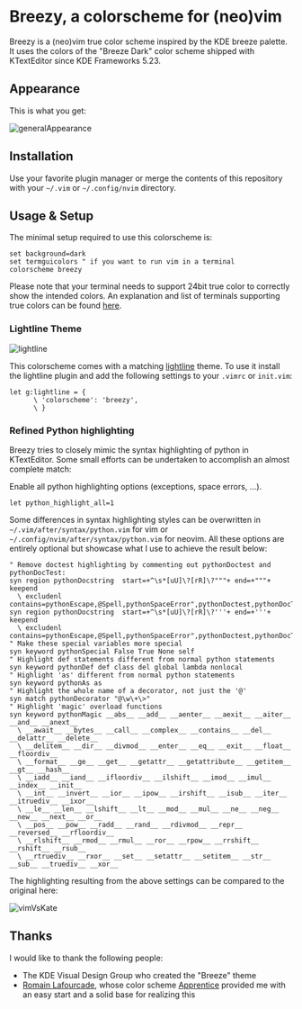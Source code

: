 # Breezy, a colorscheme for (neo)vim

Breezy is a (neo)vim true color scheme inspired by the KDE breeze palette.
It uses the colors of the "Breeze Dark" color scheme shipped with KTextEditor
since KDE Frameworks 5.23.

## Appearance

This is what you get:

![generalAppearance](http://imgur.com/eAqbuw1.png)

## Installation

Use your favorite plugin manager or merge the contents of this repository with
your `~/.vim` or `~/.config/nvim` directory.

## Usage & Setup

The minimal setup required to use this colorscheme is:

```vim
set background=dark
set termguicolors " if you want to run vim in a terminal
colorscheme breezy
```

Please note that your terminal needs to support 24bit true color
to correctly show the intended colors. An explanation and list of
terminals supporting true colors can be found
[here](https://gist.github.com/XVilka/8346728).

### Lightline Theme

![lightline](http://imgur.com/pkOdIWe.png)

This colorscheme comes with a matching
[lightline](https://github.com/itchyny/lightline.vim) theme.
To use it install the lightline plugin and add the following settings
to your `.vimrc` or `init.vim`:

```vim
let g:lightline = {
      \ 'colorscheme': 'breezy',
      \ }
```

### Refined Python highlighting

Breezy tries to closely mimic the syntax highlighting of python in KTextEditor.
Some small efforts can be undertaken to accomplish an almost complete match:

Enable all python highlighting options (exceptions, space errors, ...).

```vim
let python_highlight_all=1
```

Some differences in syntax highlighting styles can be overwritten in
`~/.vim/after/syntax/python.vim` for vim or `~/.config/nvim/after/syntax/python.vim`
for neovim. All these options are entirely optional but showcase what I use to achieve
the result below:

```vim
" Remove doctest highlighting by commenting out pythonDoctest and pythonDocTest:
syn region pythonDocstring  start=+^\s*[uU]\?[rR]\?"""+ end=+"""+ keepend
  \ excludenl contains=pythonEscape,@Spell,pythonSpaceError",pythonDoctest,pythonDocTest2
syn region pythonDocstring  start=+^\s*[uU]\?[rR]\?'''+ end=+'''+ keepend
  \ excludenl contains=pythonEscape,@Spell,pythonSpaceError",pythonDoctest,pythonDocTest2
" Make these special variables more special
syn keyword pythonSpecial False True None self
" Highlight def statements different from normal python statements
syn keyword pythonDef def class del global lambda nonlocal
" Highlight 'as' different from normal python statements
syn keyword pythonAs as
" Highlight the whole name of a decorator, not just the '@'
syn match pythonDecorator "@\w\+\>"
" Highlight 'magic' overload functions
syn keyword pythonMagic __abs__ __add__ __aenter__ __aexit__ __aiter__ __and__ __anext__
  \ __await__ __bytes__ __call__ __complex__ __contains__ __del__ __delattr__ __delete__
  \ __delitem__ __dir__ __divmod__ __enter__ __eq__ __exit__ __float__ __floordiv__
  \ __format__ __ge__ __get__ __getattr__ __getattribute__ __getitem__ __gt__ __hash__
  \ __iadd__ __iand__ __ifloordiv__ __ilshift__ __imod__ __imul__ __index__ __init__
  \ __int__ __invert__ __ior__ __ipow__ __irshift__ __isub__ __iter__ __itruediv__ __ixor__
  \ __le__ __len__ __lshift__ __lt__ __mod__ __mul__ __ne__ __neg__ __new__ __next__ __or__
  \ __pos__ __pow__ __radd__ __rand__ __rdivmod__ __repr__ __reversed__ __rfloordiv__
  \ __rlshift__ __rmod__ __rmul__ __ror__ __rpow__ __rrshift__ __rshift__ __rsub__
  \ __rtruediv__ __rxor__ __set__ __setattr__ __setitem__ __str__ __sub__ __truediv__ __xor__
```

The highlighting resulting from the above settings can be compared to the original here:

![vimVsKate](http://imgur.com/7zQecfA.png)

## Thanks

I would like to thank the following people:

* The KDE Visual Design Group who created the "Breeze" theme
* [Romain Lafourcade](https://github.com/romainl), whose color scheme
[Apprentice](https://github.com/romainl/Apprentice) provided me with
an easy start and a solid base for realizing this
